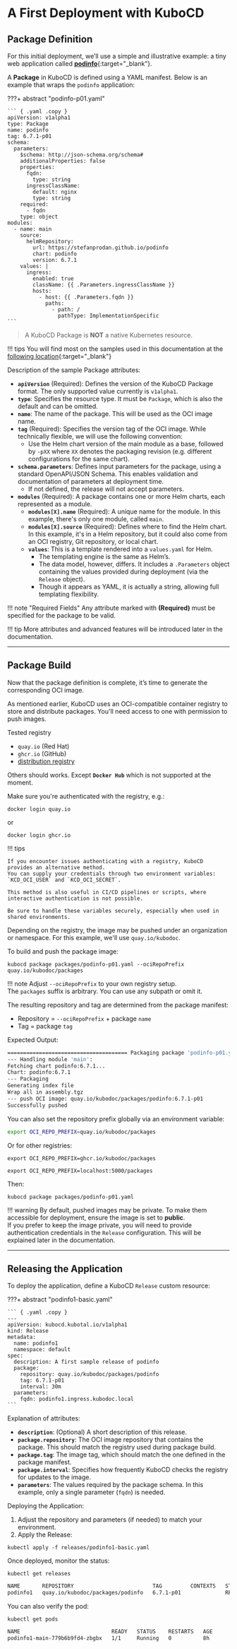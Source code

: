 
# A First Deployment with KuboCD

## Package Definition

For this initial deployment, we’ll use a simple and illustrative example: a tiny web application called [**podinfo**](https://github.com/stefanprodan/podinfo){:target="_blank"}.

A **Package** in KuboCD is defined using a YAML manifest. Below is an example that wraps the `podinfo` application:

???+ abstract "podinfo-p01.yaml"

    ``` { .yaml .copy }
    apiVersion: v1alpha1
    type: Package
    name: podinfo
    tag: 6.7.1-p01
    schema:
      parameters:
        $schema: http://json-schema.org/schema#
        additionalProperties: false
        properties:
          fqdn:
            type: string
          ingressClassName:
            default: nginx
            type: string
        required:
          - fqdn
        type: object
    modules:
      - name: main
        source:
          helmRepository:
            url: https://stefanprodan.github.io/podinfo
            chart: podinfo
            version: 6.7.1
        values: |
          ingress:
            enabled: true
            className: {{ .Parameters.ingressClassName }}
            hosts:
              - host: {{ .Parameters.fqdn }}
                paths:
                  - path: /
                    pathType: ImplementationSpecific
    ```

> A KuboCD Package is **NOT** a native Kubernetes resource.

!!! tips
    You will find most on the samples used in this documentation at the [following location](https://github.com/kubocd/kubocd-doc/tree/main/samples){:target="_blank"}

Description of the sample Package attributes:

- **`apiVersion`** (Required): Defines the version of the KuboCD Package format. The only supported value currently is `v1alpha1`.
- **`type`**: Specifies the resource type. It must be `Package`, which is also the default and can be omitted.
- **`name`**: The name of the package. This will be used as the OCI image name.
- **`tag`** (Required): Specifies the version tag of the OCI image. While technically flexible, we will use the following convention:
    - Use the Helm chart version of the main module as a base, followed by `-pXX` where `XX` denotes the packaging revision (e.g. different configurations for the same chart).
- **`schema.parameters`**: Defines input parameters for the package, using a standard OpenAPI/JSON Schema. This enables validation and documentation of parameters at deployment time.
    - If not defined, the release will not accept parameters.
- **`modules`** (Required): A package contains one or more Helm charts, each represented as a module.
    - **`modules[X].name`** (Required): A unique name for the module. In this example, there's only one module, called `main`.
    - **`modules[X].source`** (Required): Defines where to find the Helm chart. In this example, it's in a Helm repository, but it could also come from an OCI registry, Git repository, or local chart.
    - **`values`**: This is a template rendered into a `values.yaml` for Helm. 
        - The templating engine is the same as Helm’s.
        - The data model, however, differs. It includes a `.Parameters` object containing the values provided during deployment (via the `Release` object).
        - Though it appears as YAML, it is actually a string, allowing full templating flexibility.

!!! note "Required Fields"
    Any attribute marked with **(Required)** must be specified for the package to be valid.

!!! tip
    More attributes and advanced features will be introduced later in the documentation.

---

## Package Build

Now that the package definition is complete, it’s time to generate the corresponding OCI image.

As mentioned earlier, KuboCD uses an OCI-compatible container registry to store and distribute packages. You'll need access to one with permission to push images.

Tested registry

- `quay.io` (Red Hat)
- `ghcr.io` (GitHub)
- [distribution registry](https://github.com/distribution/distribution)

Others should works. Except **`Docker Hub`** which is not supported at the moment.

Make sure you're authenticated with the registry, e.g.:

``` { .bash .copy }
docker login quay.io
```

or

``` { .bash .copy }
docker login ghcr.io
```

!!! tips

    If you encounter issues authenticating with a registry, KuboCD provides an alternative method.
    You can supply your credentials through two environment variables: `KCD_OCI_USER` and `KCD_OCI_SECRET`.
    
    This method is also useful in CI/CD pipelines or scripts, where interactive authentication is not possible.
    
    Be sure to handle these variables securely, especially when used in shared environments.


Depending on the registry, the image may be pushed under an organization or namespace. For this example, we'll use `quay.io/kubodoc`.

To build and push the package image:

``` { .bash .copy }
kubocd package packages/podinfo-p01.yaml --ociRepoPrefix quay.io/kubodoc/packages
```

!!! note
    Adjust `--ociRepoPrefix` to your own registry setup.<br>The `packages` suffix is arbitrary. You can use any subpath or omit it.

The resulting repository and tag are determined from the package manifest:

- Repository = `--ociRepoPrefix` + package `name`
- Tag = package `tag`

Expected Output:

``` bash
====================================== Packaging package 'podinfo-p01.yaml'
--- Handling module 'main':
Fetching chart podinfo:6.7.1...
Chart: podinfo:6.7.1
--- Packaging
Generating index file
Wrap all in assembly.tgz
--- push OCI image: quay.io/kubodoc/packages/podinfo:6.7.1-p01
Successfully pushed
```

You can also set the repository prefix globally via an environment variable:

```bash { .bash .copy }
export OCI_REPO_PREFIX=quay.io/kubodoc/packages
```

Or for other registries:

``` { .bash .copy }
export OCI_REPO_PREFIX=ghcr.io/kubodoc/packages
```

``` { .bash .copy }
export OCI_REPO_PREFIX=localhost:5000/packages
```

Then: 

``` { .bash .copy }
kubocd package packages/podinfo-p01.yaml
```


!!! warning
    By default, pushed images may be private. To make them accessible for deployment, ensure the image is set to **public**.
    <br>
    If you prefer to keep the image private, you will need to provide authentication credentials in the `Release` configuration. This will be explained later in the documentation.

---

## Releasing the Application

To deploy the application, define a KuboCD `Release` custom resource:

???+ abstract "podinfo1-basic.yaml"

    ``` { .yaml .copy }
    ---
    apiVersion: kubocd.kubotal.io/v1alpha1
    kind: Release
    metadata:
      name: podinfo1
      namespace: default
    spec:
      description: A first sample release of podinfo
      package:
        repository: quay.io/kubodoc/packages/podinfo
        tag: 6.7.1-p01
        interval: 30m
      parameters:
        fqdn: podinfo1.ingress.kubodoc.local
    ```

Explanation of attributes:

- **`description`**: (Optional) A short description of this release.
- **`package.repository`**: The OCI image repository that contains the package. This should match the registry used during package build.
- **`package.tag`**: The image tag, which should match the one defined in the package manifest.
- **`package.interval`**: Specifies how frequently KuboCD checks the registry for updates to the image.
- **`parameters`**: The values required by the package schema. In this example, only a single parameter (`fqdn`) is needed.

Deploying the Application:

1. Adjust the repository and parameters (if needed) to match your environment.
2. Apply the Release:

``` { .bash .copy }
kubectl apply -f releases/podinfo1-basic.yaml
```

Once deployed, monitor the status:

```{ .bash .copy }
kubectl get releases
```

```bash
NAME       REPOSITORY                         TAG         CONTEXTS   STATUS   READY   WAIT   PRT   AGE     DESCRIPTION
podinfo1   quay.io/kubodoc/packages/podinfo   6.7.1-p01              READY    1/1            -     6m40s   A first sample release of podinfo
```

You can also verify the pod:

```{ .bash .copy }
kubectl get pods
```

```bash
NAME                             READY   STATUS    RESTARTS   AGE
podinfo1-main-779b6b9fd4-zbgbx   1/1     Running   0          8h
```
